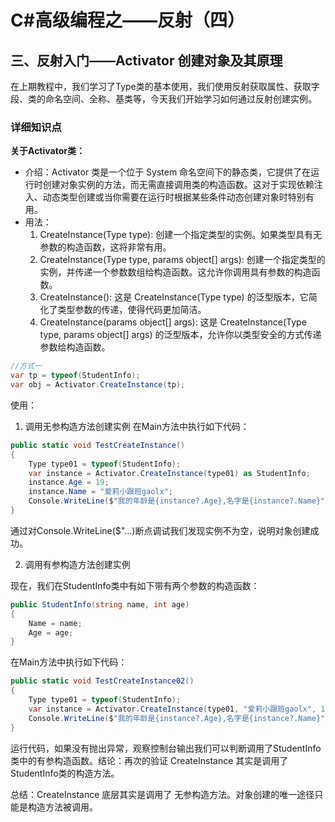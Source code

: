 # C#高级编程之——反射（四）

## 三、反射入门——Activator 创建对象及其原理

在上期教程中，我们学习了Type类的基本使用，我们使用反射获取属性、获取字段、类的命名空间、全称、基类等，今天我们开始学习如何通过反射创建实例。

### 详细知识点

**关于Activator类：**

- 介绍：Activator 类是一个位于 System 命名空间下的静态类，它提供了在运行时创建对象实例的方法，而无需直接调用类的构造函数。这对于实现依赖注入、动态类型创建或当你需要在运行时根据某些条件动态创建对象时特别有用。
- 用法：
  1. CreateInstance(Type type): 创建一个指定类型的实例。如果类型具有无参数的构造函数，这将非常有用。
  2. CreateInstance(Type type, params object[] args): 创建一个指定类型的实例，并传递一个参数数组给构造函数。这允许你调用具有参数的构造函数。
  3. CreateInstance<T>(): 这是 CreateInstance(Type type) 的泛型版本，它简化了类型参数的传递，使得代码更加简洁。
  4. CreateInstance<T>(params object[] args): 这是 CreateInstance(Type type, params object[] args) 的泛型版本，允许你以类型安全的方式传递参数给构造函数。

```csharp
//方式一
var tp = typeof(StudentInfo);
var obj = Activator.CreateInstance(tp);
```

使用：

1. 调用无参构造方法创建实例
在Main方法中执行如下代码：

```csharp
public static void TestCreateInstance()
{
    Type type01 = typeof(StudentInfo);
    var instance = Activator.CreateInstance(type01) as StudentInfo;
    instance.Age = 19;
    instance.Name = "爱莉小跟班gaolx";
    Console.WriteLine($"我的年龄是{instance?.Age},名字是{instance?.Name}");
}
```

通过对Console.WriteLine($"...)断点调试我们发现实例不为空，说明对象创建成功。

2. 调用有参构造方法创建实例

现在，我们在StudentInfo类中有如下带有两个参数的构造函数：

```csharp
public StudentInfo(string name, int age)
{
    Name = name;
    Age = age;
}
```

在Main方法中执行如下代码：

```csharp
public static void TestCreateInstance02()
{
    Type type01 = typeof(StudentInfo);
    var instance = Activator.CreateInstance(type01, "爱莉小跟班gaolx", 19) as StudentInfo;
    Console.WriteLine($"我的年龄是{instance?.Age},名字是{instance?.Name}");
}
```

运行代码，如果没有抛出异常，观察控制台输出我们可以判断调用了StudentInfo类中的有参构造函数。结论：再次的验证 CreateInstance 其实是调用了StudentInfo类的构造方法。

总结：CreateInstance 底层其实是调用了 无参构造方法。对象创建的唯一途径只能是构造方法被调用。